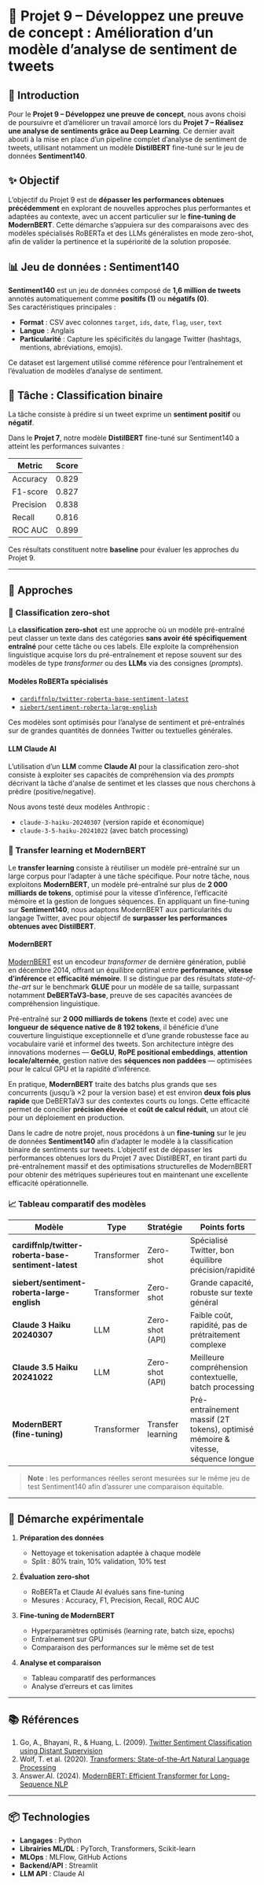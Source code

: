 # 📝 Projet 9 – Développez une preuve de concept : Amélioration d’un modèle d’analyse de sentiment de tweets

## 📌 Introduction

Pour le **Projet 9 – Développez une preuve de concept**, nous avons choisi de poursuivre et d’améliorer un travail amorcé lors du **Projet 7 – Réalisez une analyse de sentiments grâce au Deep Learning**. Ce dernier avait abouti à la mise en place d’un pipeline complet d’analyse de sentiment de tweets, utilisant notamment un modèle **DistilBERT** fine-tuné sur le jeu de données **Sentiment140**.  

## ✨ Objectif

L’objectif du Projet 9 est de **dépasser les performances obtenues précédemment** en explorant de nouvelles approches plus performantes et adaptées au contexte, avec un accent particulier sur le **fine-tuning de ModernBERT**. Cette démarche s’appuiera sur des comparaisons avec des modèles spécialisés RoBERTa et des LLMs généralistes en mode zero-shot, afin de valider la pertinence et la supériorité de la solution proposée.

## 📊 Jeu de données : Sentiment140

**Sentiment140** est un jeu de données composé de **1,6 million de tweets** annotés automatiquement comme **positifs (1)** ou **négatifs (0)**.  
Ses caractéristiques principales :  
- **Format** : CSV avec colonnes `target`, `ids`, `date`, `flag`, `user`, `text`  
- **Langue** : Anglais  
- **Particularité** : Capture les spécificités du langage Twitter (hashtags, mentions, abréviations, emojis).

Ce dataset est largement utilisé comme référence pour l’entraînement et l’évaluation de modèles d’analyse de sentiment.

## 🎯 Tâche : Classification binaire

La tâche consiste à prédire si un tweet exprime un **sentiment positif** ou **négatif**. 

Dans le **Projet 7**, notre modèle **DistilBERT** fine-tuné sur Sentiment140 a atteint les performances suivantes :  

| Metric      | Score  |
|-------------|--------|
| Accuracy    | 0.829  |
| F1-score    | 0.827  |
| Precision   | 0.838  |
| Recall      | 0.816  |
| ROC AUC     | 0.899  |

Ces résultats constituent notre **baseline** pour évaluer les approches du Projet 9.

---

## 🧠 Approches

### 🔹 Classification zero-shot

La **classification zero-shot** est une approche où un modèle pré-entraîné peut classer un texte dans des catégories **sans avoir été spécifiquement entraîné** pour cette tâche ou ces labels. Elle exploite la compréhension linguistique acquise lors du pré-entraînement et repose souvent sur des modèles de type *transformer* ou des **LLMs** via des consignes (*prompts*).

#### Modèles RoBERTa spécialisés

- [`cardiffnlp/twitter-roberta-base-sentiment-latest`](https://huggingface.co/cardiffnlp/twitter-roberta-base-sentiment-latest)  
- [`siebert/sentiment-roberta-large-english`](https://huggingface.co/siebert/sentiment-roberta-large-english)  

Ces modèles sont optimisés pour l’analyse de sentiment et pré-entraînés sur de grandes quantités de données Twitter ou textuelles générales.

#### LLM Claude AI

L’utilisation d’un **LLM** comme **Claude AI** pour la classification zero-shot consiste à exploiter ses capacités de compréhension via des *prompts* décrivant la tâche d'analse de sentimet et les classes que nous cherchons à prédire (positive/negative).  

Nous avons testé deux modèles Anthropic :
- `claude-3-haiku-20240307` (version rapide et économique)
- `claude-3-5-haiku-20241022` (avec batch processing)

### 🔹 Transfer learning et ModernBERT

Le **transfer learning** consiste à réutiliser un modèle pré-entraîné sur un large corpus pour l’adapter à une tâche spécifique. Pour notre tâche, nous exploitons **ModernBERT**, un modèle pré-entraîné sur plus de **2 000 milliards de tokens**, optimisé pour la vitesse d’inférence, l’efficacité mémoire et la gestion de longues séquences. En appliquant un fine-tuning sur **Sentiment140**, nous adaptons ModernBERT aux particularités du langage Twitter, avec pour objectif de **surpasser les performances obtenues avec DistilBERT**.

#### ModernBERT 

[ModernBERT](https://huggingface.co/docs/transformers/model_doc/modernbert) est un encodeur *transformer* de dernière génération, publié en décembre 2014, offrant un équilibre optimal entre **performance**, **vitesse d’inférence** et **efficacité mémoire**. Il se distingue par des résultats *state-of-the-art* sur le benchmark **GLUE** pour un modèle de sa taille, surpassant notamment **DeBERTaV3-base**, preuve de ses capacités avancées de compréhension linguistique.

Pré-entraîné sur **2 000 milliards de tokens** (texte et code) avec une **longueur de séquence native de 8 192 tokens**, il bénéficie d’une couverture linguistique exceptionnelle et d’une grande robustesse face au vocabulaire varié et informel des tweets. Son architecture intègre des innovations modernes — **GeGLU**, **RoPE positional embeddings**, **attention locale/alternée**, gestion native des **séquences non paddées** — optimisées pour le calcul GPU et la rapidité d’inférence.

En pratique, **ModernBERT** traite des batchs plus grands que ses concurrents (jusqu’à ×2 pour la version base) et est environ **deux fois plus rapide** que DeBERTaV3 sur des contextes courts ou longs. Cette efficacité permet de concilier **précision élevée** et **coût de calcul réduit**, un atout clé pour un déploiement en production.

Dans le cadre de notre projet, nous procédons à un **fine-tuning** sur le jeu de données **Sentiment140** afin d’adapter le modèle à la classification binaire de sentiments sur tweets. L’objectif est de dépasser les performances obtenues lors du Projet 7 avec DistilBERT, en tirant parti du pré-entraînement massif et des optimisations structurelles de ModernBERT pour obtenir des métriques supérieures tout en maintenant une excellente efficacité opérationnelle.

### 📈 Tableau comparatif des modèles

| Modèle                                          | Type          | Stratégie          | Points forts                                                                 | Limites prévues                                             |
|------------------------------------------------|--------------|--------------------|-------------------------------------------------------------------------------|--------------------------------------------------------------|
| **cardiffnlp/twitter-roberta-base-sentiment-latest** | Transformer   | Zero-shot          | Spécialisé Twitter, bon équilibre précision/rapidité                         | Moins performant hors domaine Twitter                        |
| **siebert/sentiment-roberta-large-english**     | Transformer   | Zero-shot          | Grande capacité, robuste sur texte général                                   | Temps d’inférence plus élevé                                 |
| **Claude 3 Haiku 20240307**                     | LLM           | Zero-shot (API)    | Faible coût, rapidité, pas de prétraitement complexe                         | Dépendance API, pas optimisé pour tweets courts               |
| **Claude 3.5 Haiku 20241022**                   | LLM           | Zero-shot (API)    | Meilleure compréhension contextuelle, batch processing                       | Coût plus élevé, temps de réponse plus long                   |
| **ModernBERT (fine-tuning)**                    | Transformer   | Transfer learning  | Pré-entraînement massif (2T tokens), optimisé mémoire & vitesse, séquence longue | Nécessite entraînement, tuning hyperparamètres                |

> **Note** : les performances réelles seront mesurées sur le même jeu de test Sentiment140 afin d’assurer une comparaison équitable.

---

## 🧪 Démarche expérimentale

1. **Préparation des données**
   - Nettoyage et tokenisation adaptée à chaque modèle
   - Split : 80% train, 10% validation, 10% test

2. **Évaluation zero-shot**
   - RoBERTa et Claude AI évalués sans fine-tuning
   - Mesures : Accuracy, F1, Precision, Recall, ROC AUC

3. **Fine-tuning de ModernBERT**
   - Hyperparamètres optimisés (learning rate, batch size, epochs)
   - Entraînement sur GPU
   - Comparaison des performances sur le même set de test

4. **Analyse et comparaison**
   - Tableau comparatif des performances
   - Analyse d’erreurs et cas limites

---

## 📚 Références

1. Go, A., Bhayani, R., & Huang, L. (2009). [Twitter Sentiment Classification using Distant Supervision](http://help.sentiment140.com/for-students)  
2. Wolf, T. et al. (2020). [Transformers: State-of-the-Art Natural Language Processing](https://arxiv.org/abs/1910.03771)  
3. Answer.AI. (2024). [ModernBERT: Efficient Transformer for Long-Sequence NLP](https://huggingface.co/answerdotai/ModernBERT-base)

---

## 📦 Technologies

- **Langages** : Python  
- **Librairies ML/DL** : PyTorch, Transformers, Scikit-learn  
- **MLOps** : MLFlow, GitHub Actions  
- **Backend/API** : Streamlit  
- **LLM API** : Claude AI  

